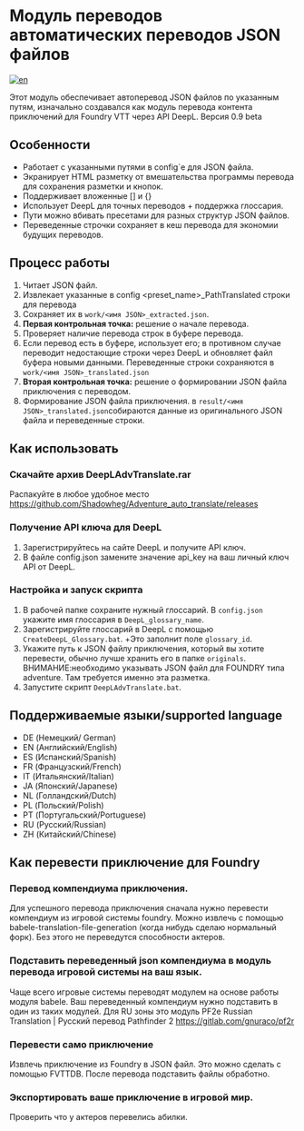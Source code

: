 # Модуль переводов автоматических переводов JSON файлов

[![en](https://img.shields.io/badge/lang-en-yellow.svg)](README.en.md)

Этот модуль обеспечивает автоперевод JSON файлов по указанным путям, изначально создавался как модуль перевода контента приключений для Foundry VTT через API DeepL. Версия 0.9 beta

## Особенности

- Работает с указанными путями в config`е для JSON файла. 
- Экранирует HTML разметку от вмешательства программы перевода для сохранения разметки и кнопок.
- Поддерживает вложенные [] и {} 
- Использует DeepL для точных переводов + поддержка глоссария.
- Пути можно вбивать пресетами для разных структур JSON файлов. 
- Переведенные строчки сохраняет в кеш перевода для экономии будущих переводов.

## Процесс работы

1. Читает JSON файл.
2. Извлекает указанные в config <preset_name>_PathTranslated строки для перевода 
3. Сохраняет их в `work/<имя JSON>_extracted.json`.
4. **Первая контрольная точка:** решение о начале перевода.
5. Проверяет наличие перевода строк в буфере перевода.
6. Если перевод есть в буфере, использует его; в противном случае переводит недостающие строки через DeepL и обновляет файл буфера новыми данными. Переведенные строки сохраняются в `work/<имя JSON>_translated.json`
7. **Вторая контрольная точка:** решение о формировании JSON файла приключения с переводом.
8. Формирование JSON файла приключения. в `result/<имя JSON>_translated.json`собираются данные из оригинального JSON файла и переведенные строки.

## Как использовать

### Скачайте архив DeepLAdvTranslate.rar

Распакуйте в любое удобное место
https://github.com/Shadowheg/Adventure_auto_translate/releases

### Получение API ключа для DeepL

1. Зарегистрируйтесь на сайте DeepL и получите API ключ.
2. В файле config.json замените значение api_key на ваш личный ключ API от DeepL.

### Настройка и запуск скрипта

1. В рабочей папке сохраните нужный глоссарий. В `config.json` укажите имя глоссария в `DeepL_glossary_name`.
2. Зарегистрируйте глоссарий в DeepL с помощью `CreateDeepL_Glossary.bat`. +Это заполнит поле `glossary_id`.
3. Укажите путь к JSON файлу приключения, который вы хотите перевести, обычно лучше хранить его в папке `originals`.
ВНИМАНИЕ:необходимо указывать JSON файл для FOUNDRY типа adventure. Там требуется именно эта разметка.
4. Запустите скрипт `DeepLAdvTranslate.bat`.


## Поддерживаемые языки/supported language

- DE (Немецкий/ German)
- EN (Английский/English)
- ES (Испанский/Spanish)
- FR (Французский/French)
- IT (Итальянский/Italian)
- JA (Японский/Japanese)
- NL (Голландский/Dutch)
- PL (Польский/Polish)
- PT (Португальский/Portuguese)
- RU (Русский/Russian)
- ZH (Китайский/Chinese)

## Как перевести приключение для Foundry

### Перевод компендиума приключения.

Для успешного перевода приключения сначала нужно перевести компендиум  из игровой системы foundry. Можно извлечь с помощью babele-translation-file-generation (когда нибудь сделаю нормальный форк). Без этого не переведутся способности актеров.

### Подставить переведенный json компендиума в модуль перевода игровой системы на ваш язык.
Чаще всего игровые системы переводят модулем на основе работы модуля babele. Ваш переведенный компендиум нужно подставить в один из таких модулей. Для RU зоны это модуль PF2e Russian Translation | Русский перевод Pathfinder 2 https://gitlab.com/gnuraco/pf2r  

### Перевести само приключение
Извлечь приключение из Foundry в JSON файл. Это можно сделать с помощью FVTTDB. После перевода подставить файлы обработно.

### Экспортировать ваше приключение в игровой мир.
Проверить что у актеров перевелись абилки. 